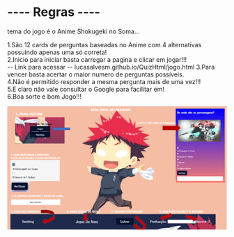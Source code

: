 # ---- Regras ----

tema do jogo é o Anime Shokugeki no Soma...

1.São 12 cards de perguntas baseadas no Anime com 4 alternativas possuindo apenas uma só correta!                                                                                     
2.Inicio para iniciar basta carregar a pagina e  clicar em jogar!!!                                                                                                           
-- Link para acessar -- lucasalvesm.github.io/QuizHtml/jogo.html
3.Para vencer basta acertar o maior numero de perguntas possíveis.                                                                                                      
4.Não é permitido responder a mesma pergunta mais de uma vez!!!                                                                                                             
5.E claro não vale consultar o Google para facilitar em!                                                                                     
6.Boa sorte e bom Jogo!!!

[![Manual](./manual%20do%20jogo.png "Shokugeki no Soma,Quiz")]()
